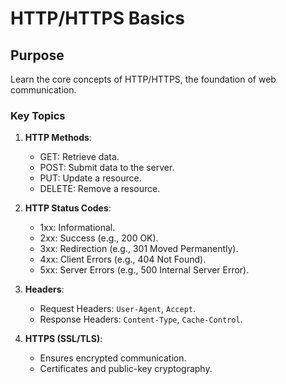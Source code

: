 # HTTP/HTTPS Basics

## Purpose
Learn the core concepts of HTTP/HTTPS, the foundation of web communication.

### Key Topics
1. **HTTP Methods**:
   - GET: Retrieve data.
   - POST: Submit data to the server.
   - PUT: Update a resource.
   - DELETE: Remove a resource.

2. **HTTP Status Codes**:
   - 1xx: Informational.
   - 2xx: Success (e.g., 200 OK).
   - 3xx: Redirection (e.g., 301 Moved Permanently).
   - 4xx: Client Errors (e.g., 404 Not Found).
   - 5xx: Server Errors (e.g., 500 Internal Server Error).

3. **Headers**:
   - Request Headers: `User-Agent`, `Accept`.
   - Response Headers: `Content-Type`, `Cache-Control`.

4. **HTTPS (SSL/TLS)**:
   - Ensures encrypted communication.
   - Certificates and public-key cryptography.

